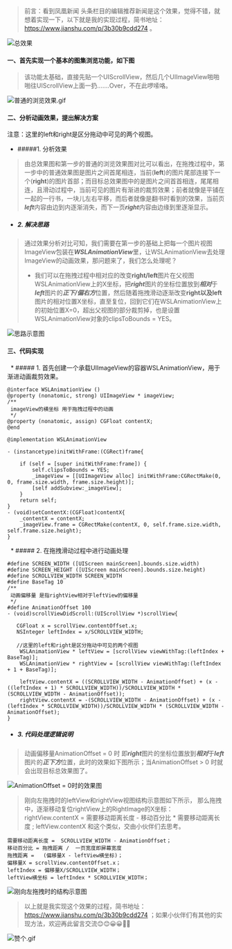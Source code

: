 
>前言：看到凤凰新闻 头条栏目的编辑推荐新闻是这个效果，觉得不错，就想着实现一下，以下就是我的实现过程，简书地址：https://www.jianshu.com/p/3b30b9cdd274 。

![总效果](https://upload-images.jianshu.io/upload_images/1708447-b9b1436cbe389dd2.gif?imageMogr2/auto-orient/strip)


#### 一、首先实现一个基本的图集浏览功能，如下图
>该功能太基础，直接先贴一个UIScrollView，然后几个UIImageView啪啪啪往UIScrollView上面一扔.......Over，不在此啰嗦咯。

![普通的浏览效果.gif](https://upload-images.jianshu.io/upload_images/1708447-b87e94dd842ccdbc.gif?imageMogr2/auto-orient/strip)

#### 二、分析动画效果，提出解决方案
注意：这里的left和right是区分拖动中可见的两个视图。
  * #####1. 分析效果
>    由总效果图和第一步的普通的浏览效果图对比可以看出，在拖拽过程中，第一步中的普通效果图是图片之间首尾相连，当前(**left**)的图片尾部连接下一个(**right**)的图片首部；而目标总效果图中的是图片之间首首相连，尾尾相连，且滑动过程中，当前可见的图片有渐进的裁剪效果；前者就像是平铺在一起的一行书，一块儿左右平移，而后者就像是翻书时看到的效果，当前页***left***内容由边到内逐渐消失，而下一页***right***内容由边缘到里逐渐显示。

* ##### 2. 解决思路
> 通过效果分析对比可知，我们需要在第一步的基础上把每一个图片视图ImageView包装在***WSLAnimationView***里，让WSLAnimationView去处理ImageView的动画效果，那问题来了，我们怎么处理呢？
 > * 我们可以在拖拽过程中相对应的改变**right/left**图片在父视图WSLAnimationView上的X坐标，把***right***图片的坐标位置放到***相对***于***left***图片的***正下/偏右方***位置，然后随着拖拽滑动逐渐改变**right以及left**图片的相对位置X坐标，直至复位，回到它们在WSLAnimationView上的初始位置X=0，超出父视图的部分裁剪掉，也是设置WSLAnimationView对象的clipsToBounds = YES。

![思路示意图](https://upload-images.jianshu.io/upload_images/1708447-a4efedcfe97280d1.png?imageMogr2/auto-orient/strip%7CimageView2/2/w/1240)

  #### 三、代码实现
   * ##### 1. 首先创建一个承载UIImageView的容器WSLAnimationView，用于渐进动画裁剪效果。
```
@interface WSLAnimationView ()
@property (nonatomic, strong) UIImageView * imageView;
/**
 imageView的横坐标 用于拖拽过程中的动画
 */
@property (nonatomic, assign) CGFloat contentX;
@end

@implementation WSLAnimationView

- (instancetype)initWithFrame:(CGRect)frame{
    
    if (self = [super initWithFrame:frame]) {
        self.clipsToBounds = YES;
        _imageView = [[UIImageView alloc] initWithFrame:CGRectMake(0, 0, frame.size.width, frame.size.height)];
        [self addSubview:_imageView];
    }
    return self;
}
- (void)setContentX:(CGFloat)contentX{
    _contentX = contentX;
    _imageView.frame = CGRectMake(contentX, 0, self.frame.size.width, self.frame.size.height); 
}
```
  
   * ##### 2. 在拖拽滑动过程中进行动画处理
```
#define SCREEN_WIDTH ([UIScreen mainScreen].bounds.size.width)
#define SCREEN_HEIGHT ([UIScreen mainScreen].bounds.size.height)
#define SCROLLVIEW_WIDTH SCREEN_WIDTH
#define BaseTag 10
/**
 动画偏移量 是指rightView相对于leftView的偏移量
 */
#define AnimationOffset 100
- (void)scrollViewDidScroll:(UIScrollView *)scrollView{
    
   CGFloat x = scrollView.contentOffset.x;
   NSInteger leftIndex = x/SCROLLVIEW_WIDTH;

   //这里的left和right是区分拖动中可见的两个视图
    WSLAnimationView * leftView = [scrollView viewWithTag:(leftIndex + BaseTag)];
    WSLAnimationView * rightView = [scrollView viewWithTag:(leftIndex + 1 + BaseTag)];

    leftView.contentX = ((SCROLLVIEW_WIDTH - AnimationOffset) + (x - ((leftIndex + 1) * SCROLLVIEW_WIDTH))/SCROLLVIEW_WIDTH * (SCROLLVIEW_WIDTH - AnimationOffset));
    rightView.contentX = -(SCROLLVIEW_WIDTH - AnimationOffset) + (x - (leftIndex * SCROLLVIEW_WIDTH))/SCROLLVIEW_WIDTH * (SCROLLVIEW_WIDTH - AnimationOffset);
}
```
 * ##### 3. 代码处理逻辑说明
> 动画偏移量AnimationOffset = 0 时 即***right***图片的坐标位置放到***相对***于***left***图片的***正下方***位置，此时的效果如下图所示；当AnimationOffset > 0 时就会出现目标总效果图了。

![AnimationOffset = 0时的效果图](https://upload-images.jianshu.io/upload_images/1708447-cb8d35f74ca147d5.gif?imageMogr2/auto-orient/strip)

>刚向左拖拽时的leftView和rightView视图结构示意图如下所示，
那么拖拽中，逐渐移动复位rightView上的RightImage的X坐标：
  rightView.contentX  = 需要移动距离长度 - 移动百分比 * 需要移动距离长度 ;  leftView.contentX 和这个类似，交由小伙伴们去思考。
```
需要移动距离长度 =  SCROLLVIEW_WIDTH - AnimationOffset；
移动百分比 = 拖拽距离 /  一页宽度即屏幕宽度
拖拽距离 =   (偏移量X - leftView横坐标)；
偏移量X = scrollView.contentOffset.x；
leftIndex = 偏移量X/SCROLLVIEW_WIDTH；
leftView横坐标 = leftIndex * SCROLLVIEW_WIDTH；
```
![刚向左拖拽时的结构示意图](https://upload-images.jianshu.io/upload_images/1708447-a4efedcfe97280d1.png?imageMogr2/auto-orient/strip%7CimageView2/2/w/1240)


> 以上就是我实现这个效果的过程，简书地址：https://www.jianshu.com/p/3b30b9cdd274 ；如果小伙伴们有其他的实现方法，欢迎再此留言交流😊😊😀😀🤗🤗

![赞个.gif](https://upload-images.jianshu.io/upload_images/1708447-f802919fa2832613.gif?imageMogr2/auto-orient/strip)

